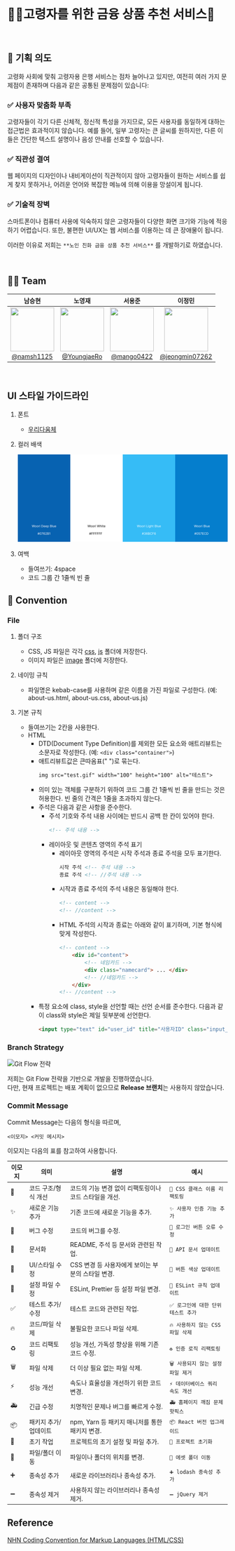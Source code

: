 # 👴👵고령자를 위한 금융 상품 추천 서비스💸


<br>

## 🧐 기획 의도

고령화 사회에 맞춰 고령자용 은행 서비스는 점차 늘어나고 있지만, 여전히 여러 가지 문제점이 존재하며 다음과 같은 공통된 문제점이 있습니다:

### ✅ 사용자 맞춤화 부족

고령자들이 각기 다른 신체적, 정신적 특성을 가지므로, 모든 사용자를 동일하게 대하는 접근법은 효과적이지 않습니다. 예를 들어, 일부 고령자는 큰 글씨를 원하지만, 다른 이들은 간단한 텍스트 설명이나 음성 안내를 선호할 수 있습니다.

### ✅ 직관성 결여

웹 페이지의 디자인이나 내비게이션이 직관적이지 않아 고령자들이 원하는 서비스를 쉽게 찾지 못하거나, 어려운 언어와 복잡한 메뉴에 의해 이용을 망설이게 됩니다.

### ✅ 기술적 장벽

스마트폰이나 컴퓨터 사용에 익숙하지 않은 고령자들이 다양한 화면 크기와 기능에 적응하기 어렵습니다. 또한, 불편한 UI/UX는 웹 서비스를 이용하는 데 큰 장애물이 됩니다.

이러한 이유로 저희는 `**노인 친화 금융 상품 추천 서비스**` 를 개발하기로 하였습니다.


<br>

## :technologist: Team
|                                                             **남승현**                                                              |                                                                  **노영재**                                                                  |                                                                       **서용준**                                                                       |                                                                  **이정민**                                                                  | 
|:--------------------------------------------------------------------------------------------------------------------------------:|:-----------------------------------------------------------------------------------------------------------------------------------------:|:---------------------------------------------------------------------------------------------------------------------------------------------------:|:-----------------------------------------------------------------------------------------------------------------------------------------:|
| [<img src="https://avatars.githubusercontent.com/u/45845547?v=4" height=100 width=100> <br/> @namsh1125](https://github.com/namsh1125) | [<img src="https://avatars.githubusercontent.com/u/146312456?v=4" height=100 width=100> <br/> @YoungjaeRo](https://github.com/YoungjaeRo) | [<img src="https://avatars.githubusercontent.com/u/83891638?v=4" height=100 width=100> <br/> @mango0422](https://github.com/mango0422) | [<img src="https://avatars.githubusercontent.com/u/152269806?v=4" height=100 width=100> <br/> @jeongmin07262](https://github.com/jeongmin07262) 


<br>


## UI 스타일 가이드라인

1. 폰트
    - [우리다움체](https://www.woorifg.com/kor/company/ci/font/contentsid/581/index.do)


2. 컬러 배색

    ![색상 조합](./docs/ColorCombination.png)


3. 여백
    - 들여쓰기: 4space
    - 코드 그룹 간 1줄씩 빈 줄


## :triangular_flag_on_post: Convention

### File

1. 폴더 구조
    - CSS, JS 파일은 각각 [css](./src/css), [js](./src/js) 폴더에 저장한다.
    - 이미지 파일은 [image](./src/image) 폴더에 저장한다.


2. 네이밍 규칙
    - 파일명은 kebab-case를 사용하며 같은 이름을 가진 파일로 구성한다. (예: about-us.html, about-us.css, about-us.js)


3. 기본 규칙

    - 들여쓰기는 2칸을 사용한다.
    - HTML
        - DTD(Document Type Definition)를 제외한 모든 요소와 애트리뷰트는 소문자로 작성한다. (예: `<div class="container">`)
        - 애트리뷰트값은 큰따옴표(" ")로 묶는다.
            ```html
            img src="test.gif" width="100" height="100" alt="테스트">
            ```
        - 의미 있는 객체를 구분하기 위하여 코드 그룹 간 1줄씩 빈 줄을 만드는 것은 허용한다. 빈 줄의 간격은 1줄을 초과하지 않는다.
        - 주석은 다음과 같은 사항을 준수한다.
            - 주석 기호와 주석 내용 사이에는 반드시 공백 한 칸이 있어야 한다.
                ```html
                <!-- 주석 내용 -->
                ```
            - 레이아웃 및 콘텐츠 영역의 주석 표기
                - 레이아웃 영역의 주석은 시작 주석과 종료 주석을 모두 표기한다.
                    ```html
                    시작 주석 <!-- 주석 내용 -->
                    종료 주석 <!-- //주석 내용 -->
                    ```
                - 시작과 종료 주석의 주석 내용은 동일해야 한다.
                    ```html
                    <!-- content --> 
                    <!-- //content -->
                    ```
                - HTML 주석의 시작과 종료는 아래와 같이 표기하며, 기본 형식에 맞게 작성한다.
                    ```html
                    <!-- content -->
                        <div id="content">
                            <!-- 네임카드 -->
                            <div class="namecard"> ... </div>
                            <!-- //네임카드 -->
                        </div>
                    <!-- //content -->
                    ```
        - 특정 요소에 class, style을 선언할 때는 선언 순서를 준수한다. 다음과 같이 class와 style은 제일 뒷부분에 선언한다.
            ```html
            <input type="text" id="user_id" title="사용자ID" class="input_txt" style="width:100px">
            ```

### Branch Strategy

![Git Flow 전략](./docs/git-flow.png)

저희는 Git Flow 전략을 기반으로 개발을 진행하였습니다.  
다만, 현재 프로젝트는 배포 계획이 없으므로 **Release 브랜치**는 사용하지 않았습니다.

### Commit Message

Commit Message는 다음의 형식을 따르며,

```
<이모지> <커밋 메시지>
```

이모지는 다음의 표를 참고하여 사용합니다.

| **이모지** | **의미** | **설명** | **예시** |
| --- | --- | --- | --- |
| 🎨 | 코드 구조/형식 개선 | 코드의 기능 변경 없이 리팩토링이나 코드 스타일을 개선. | `🎨 CSS 클래스 이름 리팩토링` |
| ✨ | 새로운 기능 추가 | 기존 코드에 새로운 기능을 추가. | `✨ 사용자 인증 기능 추가` |
| 🐛 | 버그 수정 | 코드의 버그를 수정. | `🐛 로그인 버튼 오류 수정` |
| 📝 | 문서화 | README, 주석 등 문서와 관련된 작업. | `📝 API 문서 업데이트` |
| 💄 | UI/스타일 수정 | CSS 변경 등 사용자에게 보이는 부분의 스타일 변경. | `💄 버튼 색상 업데이트` |
| 🔧 | 설정 파일 수정 | ESLint, Prettier 등 설정 파일 변경. | `🔧 ESLint 규칙 업데이트` |
| ✅ | 테스트 추가/수정 | 테스트 코드와 관련된 작업. | `✅ 로그인에 대한 단위 테스트 추가` |
| 🔥 | 코드/파일 삭제 | 불필요한 코드나 파일 삭제. | `🔥 사용하지 않는 CSS 파일 삭제` |
| ♻️ | 코드 리팩토링 | 성능 개선, 가독성 향상을 위해 기존 코드 수정. | `♻️ 인증 로직 리팩토링` |
| 🗑️ | 파일 삭제 | 더 이상 필요 없는 파일 삭제. | `🗑️ 사용되지 않는 설정 파일 제거` |
| ⚡ | 성능 개선 | 속도나 효율성을 개선하기 위한 코드 변경. | `⚡ 데이터베이스 쿼리 속도 개선` |
| 🚑 | 긴급 수정 | 치명적인 문제나 버그를 빠르게 수정. | `🚑 홈페이지 깨짐 문제 핫픽스` |
| 📦 | 패키지 추가/업데이트 | npm, Yarn 등 패키지 매니저를 통한 패키지 변경. | `📦 React 버전 업그레이드` |
| 🎉 | 초기 작업 | 프로젝트의 초기 설정 및 파일 추가. | `🎉 프로젝트 초기화` |
| 🚚 | 파일/폴더 이동 | 파일이나 폴더의 위치를 변경. | `🚚 에셋 폴더 이동` |
| ➕ | 종속성 추가 | 새로운 라이브러리나 종속성 추가. | `➕ lodash 종속성 추가` |
| ➖ | 종속성 제거 | 사용하지 않는 라이브러리나 종속성 제거. | `➖ jQuery 제거` |

## Reference

[NHN Coding Convention for Markup Languages (HTML/CSS)](https://nuli.navercorp.com/data/convention/NHN_Coding_Conventions_for_Markup_Languages.pdf)
